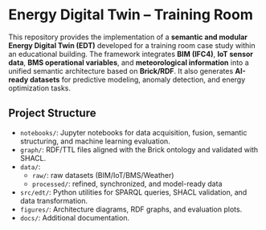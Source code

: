 # Energy Digital Twin – Training Room

This repository provides the implementation of a **semantic and modular Energy Digital Twin (EDT)** developed for a training room case study within an educational building.
The framework integrates **BIM (IFC4)**, **IoT sensor data**, **BMS operational variables**, and **meteorological information** into a unified semantic architecture based on **Brick/RDF**. It also generates **AI-ready datasets** for predictive modeling, anomaly detection, and energy optimization tasks.

## Project Structure
- `notebooks/`: Jupyter notebooks for data acquisition, fusion, semantic structuring, and machine learning evaluation.
- `graph/`: RDF/TTL files aligned with the Brick ontology and validated with SHACL.
- `data/`: 
  - `raw/`: raw datasets (BIM/IoT/BMS/Weather) 
  - `processed/`: refined, synchronized, and model-ready data 
- `src/edt/`: Python utilities for SPARQL queries, SHACL validation, and data transformation.
- `figures/`: Architecture diagrams, RDF graphs, and evaluation plots.
- `docs/`: Additional documentation.


